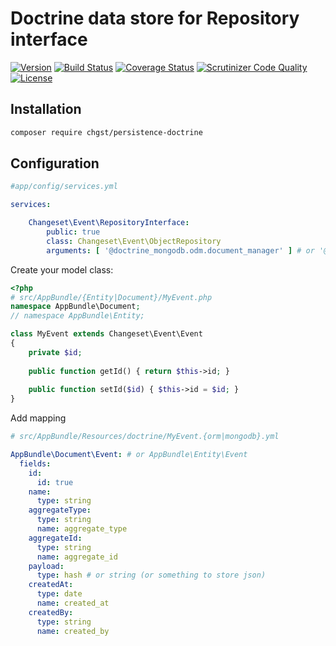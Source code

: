 # Doctrine data store for Repository interface

[![Version](https://img.shields.io/packagist/v/chgst/persistence-doctrine.svg?style=flat-square)](https://packagist.org/packages/chgst/persistence-doctrine)
[![Build Status](https://travis-ci.org/chgst/persistence-doctrine.svg?branch=develop)](https://travis-ci.org/chgst/persistence-doctrine)
[![Coverage Status](https://coveralls.io/repos/github/chgst/persistence-doctrine/badge.svg?branch=develop)](https://coveralls.io/github/chgst/persistence-doctrine?branch=develop)
[![Scrutinizer Code Quality](https://scrutinizer-ci.com/g/chgst/persistence-doctrine/badges/quality-score.png?b=develop)](https://scrutinizer-ci.com/g/chgst/persistence-doctrine/?branch=develop)
[![License](https://poser.pugx.org/chgst/persistence-doctrine/license.svg)](https://packagist.org/packages/chgst/persistence-doctrine)

## Installation

```bash
composer require chgst/persistence-doctrine
```

## Configuration

```yaml
#app/config/services.yml

services:

    Changeset\Event\RepositoryInterface:
        public: true
        class: Changeset\Event\ObjectRepository
        arguments: [ '@doctrine_mongodb.odm.document_manager' ] # or '@doctrine.orm.entity_manager'

```

Create your model class:

```php
<?php
# src/AppBundle/{Entity|Document}/MyEvent.php
namespace AppBundle\Document;
// namespace AppBundle\Entity;

class MyEvent extends Changeset\Event\Event
{
    private $id;
    
    public function getId() { return $this->id; }
    
    public function setId($id) { $this->id = $id; }
}

```

Add mapping

```yaml
# src/AppBundle/Resources/doctrine/MyEvent.{orm|mongodb}.yml

AppBundle\Document\Event: # or AppBundle\Entity\Event
  fields:
    id:
      id: true
    name:
      type: string
    aggregateType:
      type: string
      name: aggregate_type
    aggregateId:
      type: string
      name: aggregate_id
    payload:
      type: hash # or string (or something to store json)
    createdAt:
      type: date
      name: created_at
    createdBy:
      type: string
      name: created_by
```